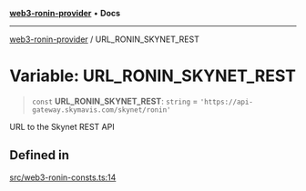 [**web3-ronin-provider**](../README.md) • **Docs**

***

[web3-ronin-provider](../globals.md) / URL\_RONIN\_SKYNET\_REST

# Variable: URL\_RONIN\_SKYNET\_REST

> `const` **URL\_RONIN\_SKYNET\_REST**: `string` = `'https://api-gateway.skymavis.com/skynet/ronin'`

URL to the Skynet REST API

## Defined in

[src/web3-ronin-consts.ts:14](https://github.com/chuacw/web3-ronin-provider/blob/a0101c455e71e221c1f508afff12749e77bf1fd8/src/web3-ronin-consts.ts#L14)
